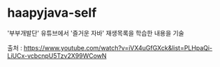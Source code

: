 # haapyjava-self

'부부개발단' 유튜브에서 '즐거운 자바' 재생목록을 학습한 내용을 기술

출처 : https://www.youtube.com/watch?v=iVX4uGfGXck&list=PLHpaQi-LiUCx-vcbcnpU5Tzv2X99WCowN

